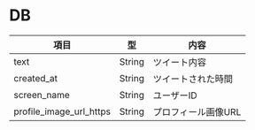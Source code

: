 # DB

| 項目                    | 型     | 内容                |
| ----------------------- | ------ | ------------------- |
| text                    | String | ツイート内容        |
| created_at              | String | ツイートされた時間  |
| screen_name             | String | ユーザーID          |
| profile_image_url_https | String | プロフィール画像URL |


